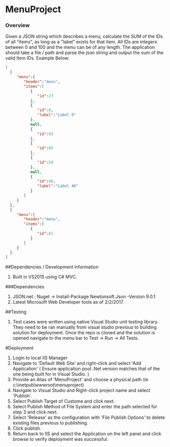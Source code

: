 # MenuProject

### Overview

Given a JSON string which describes a menu, calculate the SUM of the IDs of all "items", as long as a "label" exists for that item.  All IDs are integers between 0 and 100 and the menu can be of any length.  The application should take a file / path and parse the json string and output the sum of the valid Item IDs.  Example Below:

```json
[
  {
     "menu":{
        "header":"menu",
        "items":[
           {
              "id":27
           },
           {
              "id":0,
              "label":"Label 0"
           },
           null,
           {
              "id":93
           },
           {
              "id":85
           },
           {
              "id":54
           },
           null,
           {
              "id":46,
              "label":"Label 46"
           }
        ]
     }
  },
  {
     "menu":{
        "header":"menu",
        "items":[
           {
              "id":81
           }
        ]
     }
  }
]
```

##Dependencies / Development information
1. Built in VS2015 using C# MVC.

###Dependencies
1. JSON.net : Nuget -> Install-Package Newtonsoft.Json -Version 9.0.1
2. Latest Microsoft Web Developer tools as of 2/2/2017.

##Testing
1. Test cases were written using native Visual Studio unit testing library.  They need to be ran manually from visual studio previous to building solution for deployment.  Once the repo is cloned and the solution is opened navigate to the menu bar to Test -> Run -> All Tests.

#Deployment
1. Login to local IIS Manager
2. Navigate to 'Default Web Site' and right-click and select 'Add Application' ( Ensure application pool .Net version matches that of the one being built for in Visual Studio. )
3. Provide an Alias of 'MenuProject' and choose a physical path (ie  c:\inetpub\wwwroot\menuproject)
5. Navigate to Visual Studio and Right-click project name and select 'Publish'.
6. Select Publish Target of Custome and click next.
7. Select Publish Method of File System and enter the path selected for step 3 and click next.
8. Select 'Release' as the configuration with 'File Publish Options' to delete existing files previous to publishing.
9. Click publish.
10. Return back to IIS and select the Application on the left panel and click browse to verify deployment was successful.

